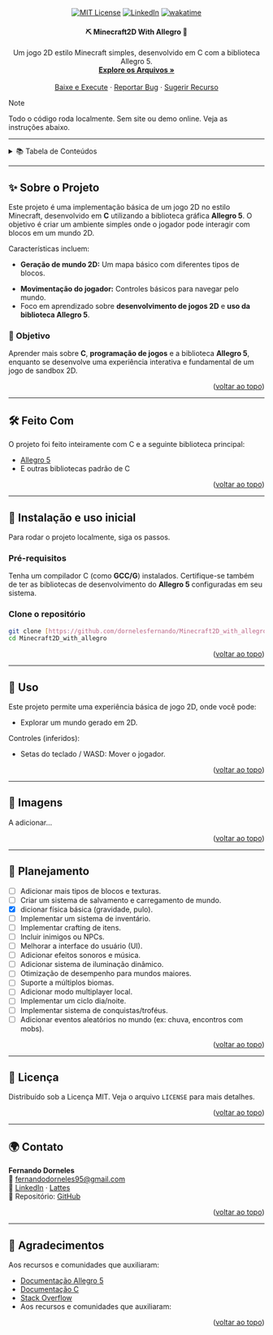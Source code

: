 <a id="readme-top"></a>
<div align="center">
  
  [![MIT License][license-shield]][license-url]
  [![LinkedIn][linkedin-shield]][linkedin-url]
  [![wakatime](https://wakatime.com/badge/user/baef9f39-b902-46fe-8782-24dcaee377e9/project/825eccd2-4e86-4ff7-8876-2edf2513c99e.svg)](https://wakatime.com/badge/user/baef9f39-b902-46fe-8782-24dcaee377e9/project/825eccd2-4e86-4ff7-8876-2edf2513c99e)
</div>

<h4 align="center"> 
	⛏️ Minecraft2D With Allegro 🌳
</h4>

<p align="center">
   Um jogo 2D estilo Minecraft simples, desenvolvido em C com a biblioteca Allegro 5.
  <br />
  <a href="https://github.com/dornelesfernando/AudioManipulatorWithComputerVision"><strong>Explore os Arquivos »</strong></a>
  <br />
  <br />
  <a href="#instalacao">Baixe e Execute</a>
  ·
  <a href="https://github.com/dornelesfernando/Minecraft2D_with_allegro/issues/new?template=bug-report-%F0%9F%90%9B.md">Reportar Bug</a>
  ·
  <a href="https://github.com/dornelesfernando/Minecraft2D_with_allegro/issues/new?template=feature-request-%E2%9C%A8.md">Sugerir Recurso</a>
</p>


> [!NOTE]
> Todo o código roda localmente. Sem site ou demo online. Veja as instruções abaixo.

---

<details>
  <summary>📚 Tabela de Conteúdos</summary>
  <ol>
    <li><a href="#sobre-o-projeto">Sobre o Projeto</a></li>
    <li><a href="#feito-com">Feito Com</a></li>
    <li><a href="#instalacao">Instalação</a></li>
    <li><a href="#uso">Uso</a></li>
    <li><a href="#imagens">Imagens</a></li>
    <li><a href="#roadmap">Planejamento</a></li>
    <li><a href="#licenca">Licença</a></li>
    <li><a href="#contato">Contato</a></li>
    <li><a href="#agradecimentos">Agradecimentos</a></li>
  </ol>
</details>

---

<a id="sobre-o-projeto"></a>
## ✨ Sobre o Projeto

Este projeto é uma implementação básica de um jogo 2D no estilo Minecraft, desenvolvido em **C** utilizando a biblioteca gráfica **Allegro 5**. O objetivo é criar um ambiente simples onde o jogador pode interagir com blocos em um mundo 2D.

Características incluem:

* **Geração de mundo 2D:** Um mapa básico com diferentes tipos de blocos.
<!--* **Interação com blocos:** Capacidade de quebrar e colocar blocos.-->
* **Movimentação do jogador:** Controles básicos para navegar pelo mundo.
* Foco em aprendizado sobre **desenvolvimento de jogos 2D** e **uso da biblioteca Allegro 5**.

### 🎯 Objetivo

Aprender mais sobre **C**, **programação de jogos** e a biblioteca **Allegro 5**, enquanto se desenvolve uma experiência interativa e fundamental de um jogo de sandbox 2D.

<p align="right">(<a href="#readme-top">voltar ao topo</a>)</p>

---

<a id="feito-com"></a>
## 🛠️ Feito Com

O projeto foi feito inteiramente com C e a seguinte biblioteca principal:

* [Allegro 5](https://liballeg.org/)
* E outras bibliotecas padrão de C

<p align="right">(<a href="#readme-top">voltar ao topo</a>)</p>

---

<a id="instalacao"></a>
## 🚀 Instalação e uso inicial

Para rodar o projeto localmente, siga os passos.

### Pré-requisitos

Tenha um compilador C (como **GCC/G**) instalados. Certifique-se também de ter as bibliotecas de desenvolvimento do **Allegro 5** configuradas em seu sistema.

### Clone o repositório

```sh
git clone [https://github.com/dornelesfernando/Minecraft2D_with_allegro.git](https://github.com/dornelesfernando/Minecraft2D_with_allegro.git)
cd Minecraft2D_with_allegro
```

<p align="right">(<a href="#readme-top">voltar ao topo</a>)</p>

---

<a id="uso"></a>
## 🌟 Uso

Este projeto permite uma experiência básica de jogo 2D, onde você pode:

- Explorar um mundo gerado em 2D.
<!--- Quebrar e colocar blocos para construir ou minerar.-->

Controles (inferidos):

- Setas do teclado / WASD: Mover o jogador.
<!--- Mouse (botão esquerdo): Quebrar blocos.-->
<!--- Mouse (botão direito): Colocar blocos.-->
<!--- Teclas numéricas (1, 2, 3...): Selecionar diferentes tipos de blocos no inventário.-->

<p align="right">(<a href="#readme-top">voltar ao topo</a>)</p>

---

<a id="imagens"></a>
## 📸 Imagens

A adicionar...

<p align="right">(<a href="#readme-top">voltar ao topo</a>)</p>

---

<a id="roadmap"></a>
## 📍 Planejamento

- [ ] Adicionar mais tipos de blocos e texturas. 
- [ ] Criar um sistema de salvamento e carregamento de mundo.
- [X] dicionar física básica (gravidade, pulo). 
- [ ] Implementar um sistema de inventário.
- [ ] Implementar crafting de itens.
- [ ] Incluir inimigos ou NPCs.
- [ ] Melhorar a interface do usuário (UI).
- [ ] Adicionar efeitos sonoros e música.
- [ ] Adicionar sistema de iluminação dinâmico.
- [ ] Otimização de desempenho para mundos maiores.
- [ ] Suporte a múltiplos biomas.
- [ ] Adicionar modo multiplayer local.
- [ ] Implementar um ciclo dia/noite.
- [ ] Implementar sistema de conquistas/troféus.
- [ ] Adicionar eventos aleatórios no mundo (ex: chuva, encontros com mobs).

<p align="right">(<a href="#readme-top">voltar ao topo</a>)</p>

---

<a id="licenca"></a>
## 📝 Licença

Distribuído sob a Licença MIT. Veja o arquivo `LICENSE` para mais detalhes.

<p align="right">(<a href="#readme-top">voltar ao topo</a>)</p>

---

<a id="contato"></a>
## 🌍 Contato

**Fernando Dorneles**  
📧 fernandodorneles95@gmail.com  
🔗 [LinkedIn](https://www.linkedin.com/in/fernandodorneles) · [Lattes](http://lattes.cnpq.br/0532418852427960)  
🔗 Repositório: [GitHub](https://github.com/dornelesfernando/Minecraft2D_with_allegro)

<p align="right">(<a href="#readme-top">voltar ao topo</a>)</p>

---

<a id="agradecimentos"></a>
## 🤝 Agradecimentos

Aos recursos e comunidades que auxiliaram:

- [Documentação Allegro 5](https://liballeg.org/a5docs/5.2.7/)
- [Documentação C](https://learn.microsoft.com/pt-br/cpp/c-language/?view=msvc-170)
- [Stack Overflow](https://stackoverflow.com/)
- Aos recursos e comunidades que auxiliaram:

<p align="right">(<a href="#readme-top">voltar ao topo</a>)</p>

<!-- MARKDOWN LINKS & IMAGES -->
<!-- https://www.markdownguide.org/basic-syntax/#reference-style-links -->
[license-shield]: https://img.shields.io/github/license/dornelesfernando/AgrIFFar.svg?style=for-the-badge
[license-url]: https://github.com/dornelesfernando/AgrIFFar/blob/main/LICENSE
[linkedin-shield]: https://img.shields.io/badge/-LinkedIn-black.svg?style=for-the-badge&logo=linkedin&colorB=555
[linkedin-url]: https://www.linkedin.com/in/fernandodorneles
